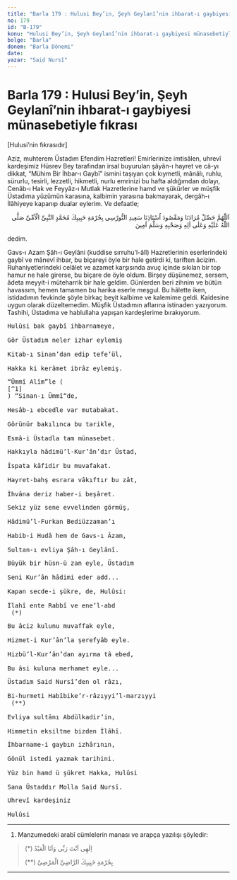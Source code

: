 ```yaml
---
title: "Barla 179 : Hulusi Bey’in, Şeyh Geylanî’nin ihbarat-ı gaybiyesi münasebetiyle fıkrası"
no: 179
id: "B-179"
konu: "Hulusi Bey’in, Şeyh Geylanî’nin ihbarat-ı gaybiyesi münasebetiyle fıkrası"
bolge: "Barla"
donem: "Barla Dönemi"
date: 
yazar: "Said Nursî"
---
```


# Barla 179 : Hulusi Bey’in, Şeyh Geylanî’nin ihbarat-ı gaybiyesi münasebetiyle fıkrası

<p class="takdim">[Hulusi’nin fıkrasıdır]</p>

Aziz, muhterem Üstadım Efendim Hazretleri! Emirlerinize imtisâlen, uhrevî kardeşimiz Hüsrev Bey tarafından irsal buyurulan şâyân-ı hayret ve câ-yı dikkat, “Mühim Bir İhbar-ı Gaybî” ismini taşıyan çok kıymetli, mânâlı, ruhlu, sürurlu, tesirli, lezzetli, hikmetli, nurlu emrinizi bu hafta aldığımdan dolayı, Cenâb-ı Hak ve Feyyâz-ı Mutlak Hazretlerine hamd ve şükürler ve müşfik Üstadıma yüzümün karasına, kalbimin yarasına bakmayarak, dergâh-ı İlâhiyeye kapanıp dualar eylerim. Ve defaatle;

<p class="arabic" dir="rtl" title="Meal: “Allah’ım, Nebiyy-i Ümmî olan Habîbin Muhammed’in (a.s.m.) hürmetine, arzumuzu ve üstadımız Said Nursî’nin maksudunu gerçekleştir.”">اَللّٰهُمَّ حَصِّلْ مُرَادَنَا وَمَقْصُودَ اُسْتَاذِنَا سَعِيدِ النُّورْسِى بِحُرْمَةِ حَبِيبِكَ مُحَمَّدٍ النَّبِىِّ الْاُمِّىِّ صَلَّى اللّٰهُ عَلَيْهِ وَعَلٰى اٰلِهِ وَصَحْبِهِ وَسَلَّمَ اٰمِينَ</p>

dedim.

Gavs-ı Azam Şâh-ı Geylâni (kuddise sırruhu’l-âlî) Hazretlerinin eserlerindeki gaybî ve mânevî ihbar, bu biçareyi öyle bir hale getirdi ki, tariften âcizim. Ruhaniyetlerindeki celâlet ve azamet karşısında avuç içinde sıkılan bir top hamur ne hale girerse, bu biçare de öyle oldum. Birşey düşünemez, sersem, âdeta meyyit-i müteharrik bir hale geldim. Günlerden beri zihnim ve bütün havassım, hemen tamamen bu harika eserle meşgul. Bu hâlette iken, istidadımın fevkinde şöyle birkaç beyit kalbime ve kalemime geldi. Kaidesine uygun olarak düzeltemedim. Müşfik Üstadımın aflarına istinaden yazıyorum. Tashihi, Üstadıma ve hablullaha yapışan kardeşlerime bırakıyorum.

<pre>
Hulûsi bak gaybî ihbarnameye,
 
Gör Üstadım neler izhar eylemiş
 
Kitab-ı Sinan’dan edip tefe’ül,
 
Hakka ki kerâmet ibrâz eylemiş.
</pre>

<pre>
“Ümmî Alîm”le (
[^1]
) “Sinan-ı Ümmî“de,
 
Hesâb-ı ebcedle var mutabakat.
 
Görünür bakılınca bu tarikle,
 
Esmâ-i Üstadla tam münasebet.
</pre>

<pre>
Hakkıyla hâdimü’l-Kur’ân’dır Üstad,
 
İspata kâfidir bu muvafakat.
 
Hayret-bahş esrara vâkıftır bu zât,
 
İhvâna deriz haber-i beşâret.
</pre>

<pre>
Sekiz yüz sene evvelinden görmüş,
 
Hâdimü’l-Furkan Bediüzzaman’ı
 
Habib-i Hudâ hem de Gavs-ı Âzam,
 
Sultan-ı evliya Şâh-ı Geylânî.
</pre>

<pre>
Büyük bir hüsn-ü zan eyle, Üstadım
 
Seni Kur’ân hâdimi eder add...
 
Kapan secde-i şükre, de, Hulûsi:
 
İlahî ente Rabbî ve ene’l-abd
 (*)
</pre>

<pre>
Bu âciz kulunu muvaffak eyle,
 
Hizmet-i Kur’ân’la şerefyâb eyle.
 
Hizbü’l-Kur’ân’dan ayırma tâ ebed,
 
Bu âsi kuluna merhamet eyle...
</pre>

<pre>
Üstadım Said Nursî’den ol râzı,
 
Bi-hurmeti Habîbike’r-râzıyyi’l-marzıyyi
 (**)
 
Evliya sultânı Abdülkadir’in,
 
Himmetin eksiltme bizden İlâhî.
</pre>

<pre>
İhbarname-i gaybın izhârının,
 
Gönül istedi yazmak tarihini.
 
Yüz bin hamd ü şükret Hakka, Hulûsi
 
Sana Üstaddır Molla Said Nursî.
</pre>

<pre>
Uhrevî kardeşiniz
 
Hulûsi
</pre>

***

1. Manzumedeki arabî cümlelerin manası ve arapça yazılışı şöyledir:
> (*) <span class="arabic" dir="rtl" title="Meal: “Allah’ım, Sen benim Rabbimsin; ben ise ancak Senin bir kulunum.”">اِلٰهِى اَنْتَ رَبِّى وَاَنَا الْعَبْدُ</span>
> 
> (**) <span class="arabic" dir="rtl" title="Meal: “O Senden, Sen Ondan râzı olan habîbinin hürmetine.”">بِحُرْمَةِ حَبِيبِكَ الرَّاضِىِّ الْمَرْضِىِّ</span>

***
[^1]: (Ümmî ey alîm) tarzında okunduğuna göre.
